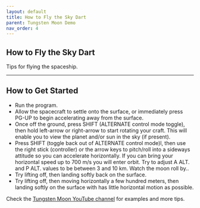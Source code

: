```yaml
---
layout: default
title: How to Fly the Sky Dart
parent: Tungsten Moon Demo
nav_order: 4 
---
```


## How to Fly the Sky Dart
Tips for flying the spaceship.

---

## How to Get Started
* Run the program.
* Allow the spacecraft to settle onto the surface, or immediately press PG-UP to begin accelerating away from the surface.
* Once off the ground, press SHIFT (ALTERNATE control mode toggle), then hold left-arrow or right-arrow to start rotating your craft. This will enable you to view the planet and/or sun in the sky (if present).
* Press SHIFT (toggle back out of ALTERNATE control mode)l, then use the right stick (controller) or the arrow keys to pitch/roll into a sideways attitude so you can accelerate horizontally. If you can bring your horizontal speed up to 700 m/s you will enter orbit. Try to adjust A ALT. and P ALT. values to be between 3 and 10 km. Watch the moon roll by.. 
* Try lifting off, then landing softly back on the surface.
* Try lifting off, then moving horizontally a few hundred meters, then landing softly on the surface with has little horizontal motion as possible.

Check the [Tungsten Moon YouTube channel](https://www.youtube.com/channel/UCCZ3MdbmQ5ZqAspNrOZUuTw) for examples and more tips.
